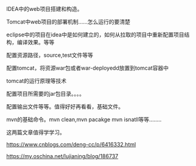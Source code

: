IDEA中的web项目搭建和构造。

Tomcat中web项目的部署机制......怎么运行的要清楚



eclipse中的项目在idea中是如何建立的，如何从拉取的项目中重新配置项目结构，编译效果。等等

配置资源路径，source,test文件等等

配置tomcat，将资源war包或者war-deployedd放置到tomcat容器中

tomcat的运行原理等技术

配置项目所需要的jar包目录。。。。

配置输出文件等等。值得好好再看看，基础文件。

mvn的基础命令。mvn clean,mvn pacakge mvn isnatll等等........

这两篇文章值得学学习。

https://www.cnblogs.com/deng-cc/p/6416332.html

https://my.oschina.net/lujianing/blog/186737